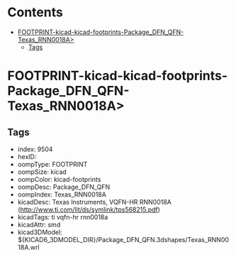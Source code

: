 



Contents
========

* [FOOTPRINT-kicad-kicad-footprints-Package_DFN_QFN-Texas_RNN0018A>](#footprint-kicad-kicad-footprints-package_dfn_qfn-texas_rnn0018a)
	* [Tags](#tags)

# FOOTPRINT-kicad-kicad-footprints-Package_DFN_QFN-Texas_RNN0018A>

## Tags

- index: 9504
- hexID: 
- oompType: FOOTPRINT
- oompSize: kicad
- oompColor: kicad-footprints
- oompDesc: Package_DFN_QFN
- oompIndex: Texas_RNN0018A
- kicadDesc: Texas Instruments, VQFN-HR RNN0018A (http://www.ti.com/lit/ds/symlink/tps568215.pdf)
- kicadTags: ti vqfn-hr rnn0018a
- kicadAttr: smd
- kicad3DModel: ${KICAD6_3DMODEL_DIR}/Package_DFN_QFN.3dshapes/Texas_RNN0018A.wrl
